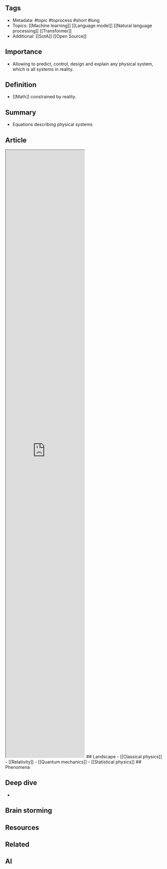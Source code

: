 ## Tags
- Metadata: #topic #toprocess #short #long
- Topics: [[Machine learning]] [[Language model]] [[Natural language processing]] [[Transformer]]
- Additional: [[SotA]] [[Open Source]]
## Importance
- Allowing to predict, control, design and explain any physical system, which is all systems in reality.
## Definition
- [[Math]] constrained by reality.
## Summary
-  Equations describing physical systems
## Article

<iframe src="https://en.wikipedia.org/wiki/Physics" allow="fullscreen" allowfullscreen="" style="height:50%;width:50%; aspect-ratio: 16 / 9; "></iframe>
## Landscape
- [[Classical physics]]
- [[Relativity]]
- [[Quantum mechanics]]
- [[Statistical physics]]
## Phenomena

## Deep dive
- 
## Brain storming

## Resources 

## Related
## AI 
